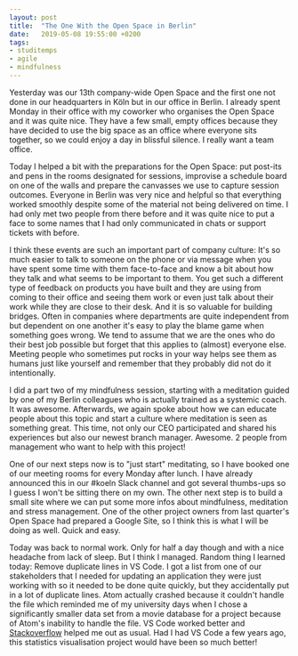 ```yaml
---
layout: post
title:  "The One With the Open Space in Berlin"
date:   2019-05-08 19:55:00 +0200
tags: 
- studitemps
- agile
- mindfulness
---
```


Yesterday was our 13th company-wide Open Space and the first one not done in our headquarters in Köln but in our office in Berlin. I already spent Monday in their office with my coworker who organises the Open Space and it was quite nice. They have a few small, empty offices because they have decided to use the big space as an office where everyone sits together, so we could enjoy a day in blissful silence. I really want a team office. 

Today I helped a bit with the preparations for the Open Space: put post-its and pens in the rooms designated for sessions, improvise a schedule board on one of the walls and prepare the canvasses we use to capture session outcomes. Everyone in Berlin was very nice and helpful so that everything worked smoothly despite some of the material not being delivered on time. I had only met two people from there before and it was quite nice to put a face to some names that I had only communicated in chats or support tickets with before. 

I think these events are such an important part of company culture: It's so much easier to talk to someone on the phone or via message when you have spent some time with them face-to-face and know a bit about how they talk and what seems to be important to them. You get such a different type of feedback on products you have built and they are using from coming to their office and seeing them work or even just talk about their work while they are close to their desk. And it is so valuable for building bridges. Often in companies where departments are quite independent from but dependent on one another it's easy to play the blame game when something goes wrong. We tend to assume that we are the ones who do their best job possible but forget that this applies to (almost) everyone else. Meeting people who sometimes put rocks in your way helps see them as humans just like yourself and remember that they probably did not do it intentionally. 

I did a part two of my mindfulness session, starting with a meditation guided by one of my Berlin colleagues who is actually trained as a systemic coach. It was awesome. Afterwards, we again spoke about how we can educate people about this topic and start a culture where meditation is seen as something great. This time, not only our CEO participated and shared his experiences but also our newest branch manager. Awesome. 2 people from management who want to help with this project! 

One of our next steps now is to "just start" meditating, so I have booked one of our meeting rooms for every Monday after lunch. I have already announced this in our #koeln Slack channel and got several thumbs-ups so I guess I won't be sitting there on my own. The other next step is to build a small site where we can put some more infos about mindfulness, meditation and stress management. One of the other project owners from last quarter's Open Space had prepared a Google Site, so I think this is what I will be doing as well. Quick and easy. 

Today was back to normal work. Only for half a day though and with a nice headache from lack of sleep. But I think I managed. Random thing I learned today: Remove duplicate lines in VS Code. I got a list from one of our stakeholders that I needed for updating an application they were just working with so it needed to be done quite quickly, but they accidentally put in a lot of duplicate lines. Atom actually crashed because it couldn't handle the file which reminded me of my university days when I chose a significantly smaller data set from a movie database for a project because of Atom's inability to handle the file. VS Code worked better and [Stackoverflow](https://stackoverflow.com/questions/37992493/how-to-remove-duplicate-lines-in-visual-studio-code) helped me out as usual. Had I had VS Code a few years ago, this statistics visualisation project would have been so much better! 
